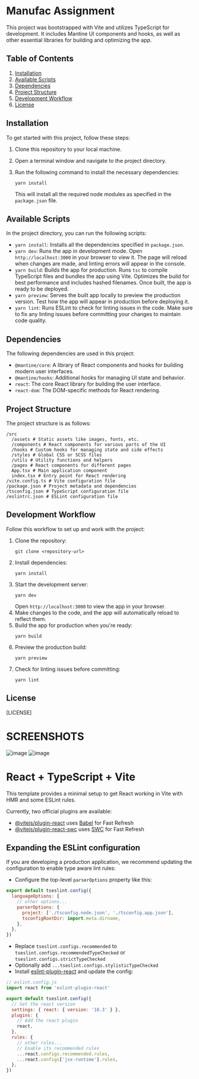 # Manufac Assignment

This project was bootstrapped with Vite and utilizes TypeScript for development. It includes Mantine UI components and hooks, as well as other essential libraries for building and optimizing the app.

## Table of Contents
1. [Installation](#installation)
2. [Available Scripts](#available-scripts)
3. [Dependencies](#dependencies)
4. [Project Structure](#project-structure)
5. [Development Workflow](#development-workflow)
6. [License](#license)

## Installation
To get started with this project, follow these steps:

1. Clone this repository to your local machine.
2. Open a terminal window and navigate to the project directory.
3. Run the following command to install the necessary dependencies:

   ```
   yarn install
   ```

   This will install all the required node modules as specified in the `package.json` file.

## Available Scripts
In the project directory, you can run the following scripts:

- `yarn install`: Installs all the dependencies specified in `package.json`.
- `yarn dev`: Runs the app in development mode. Open `http://localhost:3000` in your browser to view it. The page will reload when changes are made, and linting errors will appear in the console.
- `yarn build`: Builds the app for production. Runs `tsc` to compile TypeScript files and bundles the app using Vite. Optimizes the build for best performance and includes hashed filenames. Once built, the app is ready to be deployed.
- `yarn preview`: Serves the built app locally to preview the production version. Test how the app will appear in production before deploying it.
- `yarn lint`: Runs ESLint to check for linting issues in the code. Make sure to fix any linting issues before committing your changes to maintain code quality.

## Dependencies
The following dependencies are used in this project:

- `@mantine/core`: A library of React components and hooks for building modern user interfaces.
- `@mantine/hooks`: Additional hooks for managing UI state and behavior.
- `react`: The core React library for building the user interface.
- `react-dom`: The DOM-specific methods for React rendering.

## Project Structure
The project structure is as follows:

```
/src
  /assets # Static assets like images, fonts, etc.
  /components # React components for various parts of the UI
  /hooks # Custom hooks for managing state and side effects
  /styles # Global CSS or SCSS files
  /utils # Utility functions and helpers
  /pages # React components for different pages
  App.tsx # Main application component
  index.tsx # Entry point for React rendering
/vite.config.ts # Vite configuration file
/package.json # Project metadata and dependencies
/tsconfig.json # TypeScript configuration file
/eslintrc.json # ESLint configuration file
```

## Development Workflow
Follow this workflow to set up and work with the project:

1. Clone the repository:
   ```
   git clone <repository-url>
   ```
2. Install dependencies:
   ```
   yarn install
   ```
3. Start the development server:
   ```
   yarn dev
   ```
   Open `http://localhost:3000` to view the app in your browser.
4. Make changes to the code, and the app will automatically reload to reflect them.
5. Build the app for production when you're ready:
   ```
   yarn build
   ```
6. Preview the production build:
   ```
   yarn preview
   ```
7. Check for linting issues before committing:
   ```
   yarn lint
   ```

## License
[LICENSE]

# SCREENSHOTS

![image](https://github.com/user-attachments/assets/2cbedf96-6f4f-4edb-ba8f-6ca022b81a91)
![image](https://github.com/user-attachments/assets/062d2397-5c05-464f-b784-3284c30e35f9)







































# React + TypeScript + Vite

This template provides a minimal setup to get React working in Vite with HMR and some ESLint rules.

Currently, two official plugins are available:

- [@vitejs/plugin-react](https://github.com/vitejs/vite-plugin-react/blob/main/packages/plugin-react/README.md) uses [Babel](https://babeljs.io/) for Fast Refresh
- [@vitejs/plugin-react-swc](https://github.com/vitejs/vite-plugin-react-swc) uses [SWC](https://swc.rs/) for Fast Refresh

## Expanding the ESLint configuration

If you are developing a production application, we recommend updating the configuration to enable type aware lint rules:

- Configure the top-level `parserOptions` property like this:

```js
export default tseslint.config({
  languageOptions: {
    // other options...
    parserOptions: {
      project: ['./tsconfig.node.json', './tsconfig.app.json'],
      tsconfigRootDir: import.meta.dirname,
    },
  },
})
```

- Replace `tseslint.configs.recommended` to `tseslint.configs.recommendedTypeChecked` or `tseslint.configs.strictTypeChecked`
- Optionally add `...tseslint.configs.stylisticTypeChecked`
- Install [eslint-plugin-react](https://github.com/jsx-eslint/eslint-plugin-react) and update the config:

```js
// eslint.config.js
import react from 'eslint-plugin-react'

export default tseslint.config({
  // Set the react version
  settings: { react: { version: '18.3' } },
  plugins: {
    // Add the react plugin
    react,
  },
  rules: {
    // other rules...
    // Enable its recommended rules
    ...react.configs.recommended.rules,
    ...react.configs['jsx-runtime'].rules,
  },
})
```
